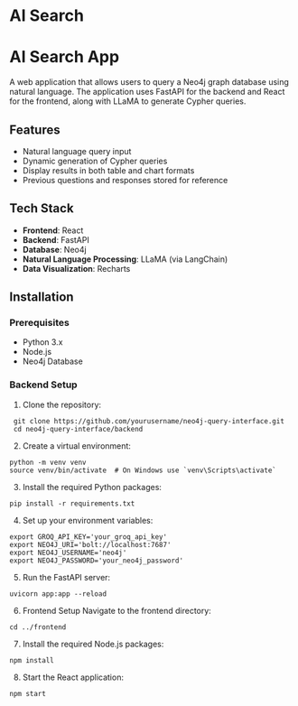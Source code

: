 # AI Search 

# AI Search App

A web application that allows users to query a Neo4j graph database using natural language. The application uses FastAPI for the backend and React for the frontend, along with LLaMA to generate Cypher queries.

## Features

- Natural language query input
- Dynamic generation of Cypher queries
- Display results in both table and chart formats
- Previous questions and responses stored for reference

## Tech Stack

- **Frontend**: React
- **Backend**: FastAPI
- **Database**: Neo4j
- **Natural Language Processing**: LLaMA (via LangChain)
- **Data Visualization**: Recharts

## Installation

### Prerequisites

- Python 3.x
- Node.js
- Neo4j Database

### Backend Setup

1. Clone the repository:
  ```
   git clone https://github.com/yourusername/neo4j-query-interface.git
   cd neo4j-query-interface/backend
   ```
2. Create a virtual environment:
 ```
python -m venv venv
source venv/bin/activate  # On Windows use `venv\Scripts\activate`
```
3. Install the required Python packages:
```
pip install -r requirements.txt
```
4. Set up your environment variables:
```
export GROQ_API_KEY='your_groq_api_key'
export NEO4J_URI='bolt://localhost:7687'
export NEO4J_USERNAME='neo4j'
export NEO4J_PASSWORD='your_neo4j_password'
```
5. Run the FastAPI server:
```
uvicorn app:app --reload
```
6. Frontend Setup
Navigate to the frontend directory:
```
cd ../frontend
```
7. Install the required Node.js packages:
```
npm install
```
8. Start the React application:
```
npm start
```